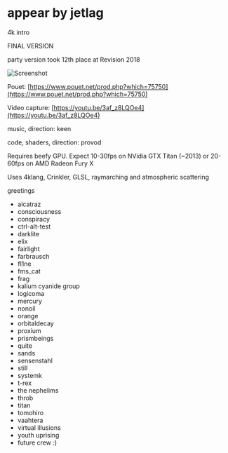 # appear by jetlag

4k intro

FINAL VERSION

party version took 12th place at Revision 2018

![Screenshot](https://yolp.omgwtf.ru/jetlag_appear_final.jpg)

Pouet: [https://www.pouet.net/prod.php?which=75750](https://www.pouet.net/prod.php?which=75750)

Video capture: [https://youtu.be/3af_z8LQOe4](https://youtu.be/3af_z8LQOe4)

music, direction: keen

code, shaders, direction: provod

Requires beefy GPU. Expect 10-30fps on NVidia GTX Titan (~2013) or 20-60fps on AMD Radeon Fury X

Uses 4klang, Crinkler, GLSL, raymarching and atmospheric scattering

greetings
- alcatraz
-	consciousness
-	conspiracy
-	ctrl-alt-test
-	darklite
-	elix
-	fairlight
-	farbrausch
-	fl1ne
-	fms_cat
-	frag
-	kalium cyanide group
-	logicoma
-	mercury
-	nonoil
-	orange
-	orbitaldecay
-	proxium
-	prismbeings
-	quite
-	sands
-	sensenstahl
-	still
-	systemk
-	t-rex
-	the nephelims
-	throb
-	titan
-	tomohiro
-	vaahtera
-	virtual illusions
-	youth uprising
-	future crew :)
